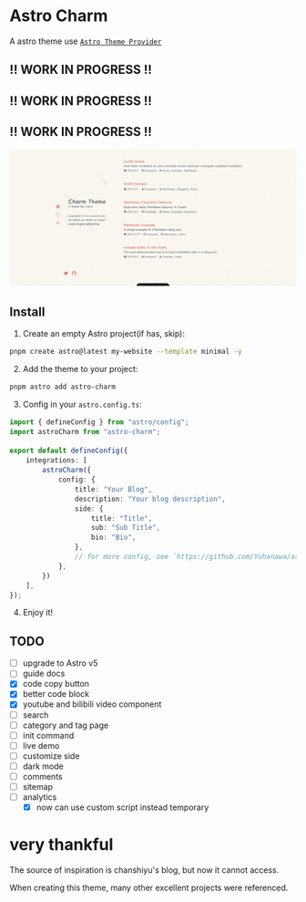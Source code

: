 # Astro Charm
A astro theme use [`Astro Theme Provider`](https://github.com/astrolicious/astro-theme-provider)

## ‼️ WORK IN PROGRESS ‼️
## ‼️ WORK IN PROGRESS ‼️
## ‼️ WORK IN PROGRESS ‼️

![screenshot-2024-12-04](docs/screenshot-2024-12-04.png "screenshot-2024-12-04")

## Install

1. Create an empty Astro project(if has, skip):

```bash
pnpm create astro@latest my-website --template minimal -y
```

2. Add the theme to your project:

```bash
pnpm astro add astro-charm
```

3. Config in your `astro.config.ts`:

```ts
import { defineConfig } from "astro/config";
import astroCharm from "astro-charm";

export default defineConfig({
    integrations: [
        astroCharm({
            config: {
                title: "Your Blog",
                description: "Your blog description",
                side: {
                    title: "Title",
                    sub: "Sub Title",
                    bio: "Bio",
                },
                // for more config, see `https://github.com/Yuhanawa/astro-charm/blob/main/package/index.ts#L55-L117`
            },
        })
    ],
});
```

4. Enjoy it!

## TODO

- [ ] upgrade to Astro v5
- [ ] guide docs
- [x] code copy button
- [x] better code block
- [x] youtube and bilibili video component
- [ ] search
- [ ] category and tag page
- [ ] init command
- [ ] live demo
- [ ] customize side
- [ ] dark mode
- [ ] comments
- [ ] sitemap
- [ ] analytics
  - [x] now can use custom script instead temporary

# very thankful

The source of inspiration is chanshiyu's blog, but now it cannot access.

When creating this theme, many other excellent projects were referenced.
